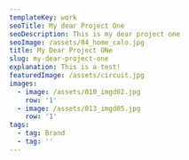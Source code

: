 ```yaml
---
templateKey: work
seoTitle: My dear Project One
seoDescription: This is my dear project one
seoImage: /assets/04_home_calo.jpg
title: My Dear Project ONe
slug: my-dear-project-one
explanation: This is a test!
featuredImage: /assets/circuit.jpg
images:
  - image: /assets/010_imgd02.jpg
    row: '1'
  - image: /assets/013_imgd05.jpg
    row: '1'
tags:
  - tag: Brand
  - tag: ''
---
```


